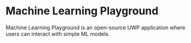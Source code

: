 # Machine Learning Playground
Machine Learning Playground is an open-source UWP application where users can interact with simple ML models.
